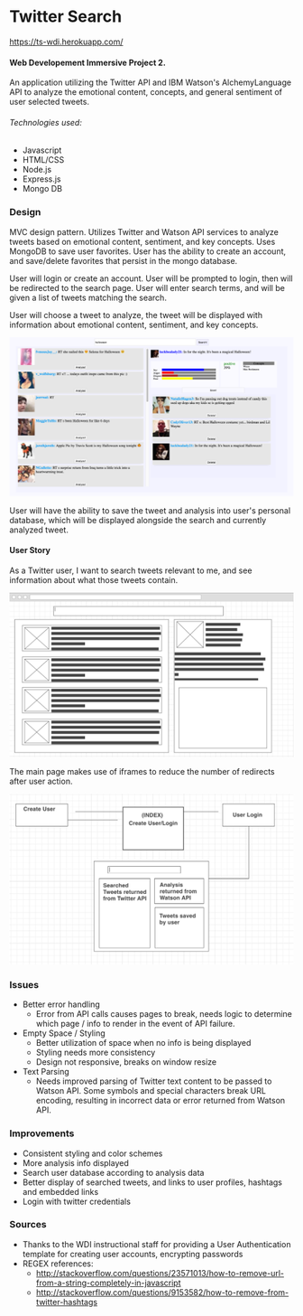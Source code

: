 # Twitter Search
https://ts-wdi.herokuapp.com/

#### Web Developement Immersive Project 2. 

An application utilizing the Twitter API and IBM Watson's AlchemyLanguage API to analyze the emotional content, concepts, and general sentiment of user selected tweets.

###### Technologies used:
* Javascript
* HTML/CSS
* Node.js
* Express.js
* Mongo DB

### Design
MVC design pattern. Utilizes Twitter and Watson API services to analyze tweets based on emotional content, sentiment, and key concepts. Uses MongoDB to save user favorites. User has the ability to create an account, and save/delete favorites that persist in the mongo database.

User will login or create an account. User will be prompted to login, then will be redirected to the search page.  User will enter search terms, and will be given a list of tweets matching the search.

User will choose a tweet to analyze, the tweet will be displayed with information about emotional content, sentiment, and key concepts.

![Main Page](https://github.com/mattBedell/TwitterSearch/blob/master/public/Imgs/Site%20Screenshot.png?raw=true "Main Page")

User will have the ability to save the tweet and analysis into user's personal database, which will be displayed alongside the search and currently analyzed tweet.

#### User Story
As a Twitter user, I want to search tweets relevant to me, and see information about what those tweets contain.

![Main Page](https://github.com/mattBedell/TwitterSearch/blob/master/public/Imgs/Initial%20Design.png?raw=true "Main Page")

The main page makes use of iframes to reduce the number of redirects after user action.

![Flow](https://github.com/mattBedell/TwitterSearch/blob/master/public/Imgs/Flow2.png?raw=true "Site Flow")

### Issues
* Better error handling
     * Error from API calls causes pages to break, needs logic to determine which page / info to render in the event of API failure.
* Empty Space / Styling
     * Better utilization of space when no info is being displayed
     * Styling needs more consistency
     * Design not responsive, breaks on window resize
* Text Parsing
     * Needs improved parsing of Twitter text content to be passed to Watson API.  Some symbols and special characters break URL encoding, resulting in incorrect data or error returned from Watson API.
     
### Improvements
* Consistent styling and color schemes
* More analysis info displayed
* Search user database according to analysis data
* Better display of searched tweets, and links to user profiles, hashtags and embedded links
* Login with twitter credentials

### Sources
* Thanks to the WDI instructional staff for providing a User Authentication template for creating user accounts, encrypting passwords
* REGEX references: 
     * http://stackoverflow.com/questions/23571013/how-to-remove-url-from-a-string-completely-in-javascript
     * http://stackoverflow.com/questions/9153582/how-to-remove-from-twitter-hashtags
